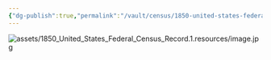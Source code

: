 ```yaml
---
{"dg-publish":true,"permalink":"/vault/census/1850-united-states-federal-census-record-5/","tags":["Isaac-Wiseman","Mary-Neal"]}
---
```


![assets/1850_United_States_Federal_Census_Record.1.resources/image.jpg](/img/user/assets/1850_United_States_Federal_Census_Record.1.resources/image.jpg)
